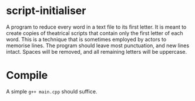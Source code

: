 # script-initialiser
A program to reduce every word in a text file to its first letter. It is meant to create copies of theatrical scripts that contain only the first letter of each word. This is a technique that is sometimes employed by actors to memorise lines. The program should leave most punctuation, and new lines intact. Spaces will be removed, and all remaining letters will be uppercase.
# Compile
A simple `g++ main.cpp` should suffice.
